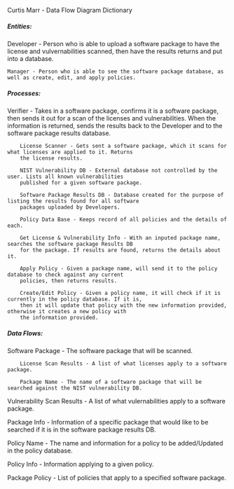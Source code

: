 Curtis Marr - Data Flow Diagram Dictionary

<h5>Entities:</h5>
    Developer - Person who is able to upload a software package to have the license and vulvernabilities scanned, then
    have the results returns and put into a database.
    
    Manager - Person who is able to see the software package database, as well as create, edit, and apply policies.


<h5>Processes:</h5>
        Verifier - Takes in a software package, confirms it is a software package, then sends it out for a scan of the
        licenses and vulnerabilities. When the information is returned, sends the results back to the Developer and to
        the software package results database.
        
        License Scanner - Gets sent a software package, which it scans for what licenses are applied to it. Returns 
        the license results.
        
        NIST Vulnerability DB - External database not controlled by the user. Lists all known vulnerabilities
        published for a given software package.
        
        Software Package Results DB - Database created for the purpose of listing the results found for all software 
        packages uploaded by Developers.
        
        Policy Data Base - Keeps record of all policies and the details of each.
        
        Get License & Vulnerability Info - With an inputed package name, searches the software package Results DB 
        for the package. If results are found, returns the details about it.
        
        Apply Policy - Given a package name, will send it to the policy database to check against any current
        policies, then returns results.
        
        Create/Edit Policy - Given a policy name, it will check if it is currently in the policy database. If it is,
        then it will update that policy with the new information provided, otherwise it creates a new policy with
        the information provided.
    

<h5>Data Flows:</h5>
        Software Package - The software package that will be scanned.
        
        License Scan Results - A list of what licenses apply to a software package.
        
        Package Name - The name of a software package that will be searched against the NIST vulnerability DB.

Vulnerability Scan Results - A list of what vulernabilities apply to a software package.

Package Info - Information of a specific package that would like to be searched if it is in the software package results DB.

Policy Name - The name and information for a policy to be added/Updated in the policy database.

Policy Info - Information applying to a given policy.

Package Policy - List of policies that apply to a specified software package.
  
